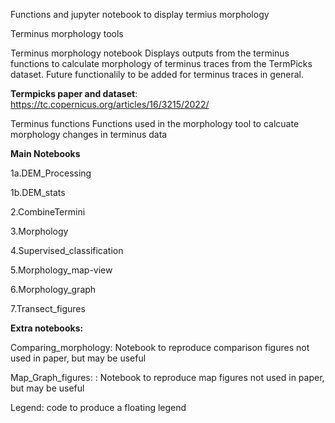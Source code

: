 Functions and jupyter notebook to display termius morphology

Terminus morphology tools

Terminus morphology notebook
Displays outputs from the terminus functions to calculate morphology of terminus traces from the TermPicks dataset. Future functionalily to be added for terminus traces in general.

**Termpicks paper and dataset**: https://tc.copernicus.org/articles/16/3215/2022/

Terminus functions
Functions used in the morphology tool to calcuate morphology changes in terminus data

**Main Notebooks**

1a.DEM_Processing

1b.DEM_stats

2.CombineTermini

3.Morphology

4.Supervised_classification

5.Morphology_map-view

6.Morphology_graph

7.Transect_figures





**Extra notebooks:**

Comparing_morphology: Notebook to reproduce comparison figures not used in paper, but may be useful

Map_Graph_figures: : Notebook to reproduce map figures not used in paper, but may be useful

Legend: code to produce a floating legend
